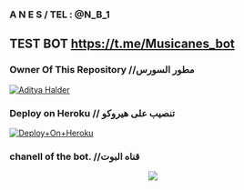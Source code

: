 ### A N E S / TEL : @N_B_1





## TEST BOT https://t.me/Musicanes_bot




### Owner Of This Repository //مطور السورس

[![Aditya Halder](https://telegra.ph/file/8e94586cb00a941fdef16.jpg)](https://t.me/N_B_1)




### Deploy on Heroku  // تنصيب على هيروكو




[![Deploy+On+Heroku](https://www.herokucdn.com/deploy/button.svg)](https://heroku.com/deploy?template=https://github.com/Anes010/Musicanes) 



### chanell of the bot. //قناه البوت

<p align="center"><a href="https://t.me/N_B_10"><img src="https://telegra.ph/file/30c291bae8a73cf534d4a.jpg"></a></p>
